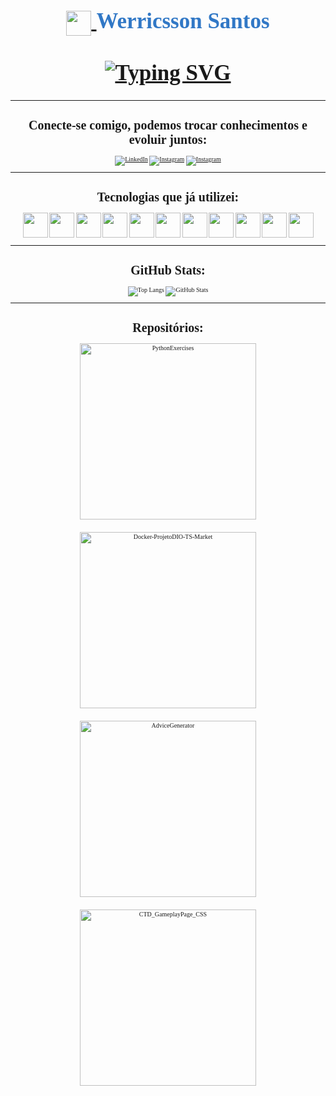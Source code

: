 <link rel="preconnect" href="https://fonts.googleapis.com">
<link rel="preconnect" href="https://fonts.gstatic.com" crossorigin>
<link href="https://fonts.googleapis.com/css2?family=Monoton&display=swap" rel="stylesheet">

<h1 style="font-family: Monoton; font-size: 35px; color: #3178C6; text-align: center;">
    <a href="https://www.dio.me/">
        <img align="center" width="40px" src="https://hermes.digitalinnovation.one/assets/diome/logo-minimized.png">
    </a>
    Werricsson Santos
    <br><br>
    <a href="https://git.io/typing-svg"><img src="https://readme-typing-svg.herokuapp.com/?font=Monoton&color=3178C6&size=30&center=true&vCenter=true&width=1000&lines=Idade:+27+anos;+Formação:+Engenharia+de+Software;Bem-Vindo!+:%29 " alt="Typing SVG" /></a>
</h1>

---

<div style="font-family: Monoton; font-size: 10px; text-align: center;">

# Conecte-se comigo, podemos trocar conhecimentos e evoluir juntos:


[![LinkedIn](https://img.shields.io/badge/LinkedIn-000?style=for-the-badge&logo=linkedin&logoColor=0E76A8)](https://www.linkedin.com/in/werricsson-santos/)   [![Instagram](https://img.shields.io/badge/Instagram-000?style=for-the-badge&logo=instagram)](https://www.instagram.com/wericson.santos/)   [![Instagram](https://img.shields.io/badge/GitHub-000?style=for-the-badge&logo=github)](https://github.com/Werricsson-Santos)

---

#  Tecnologias que já utilizei: 


<img src="https://cdn.jsdelivr.net/gh/devicons/devicon/icons/html5/html5-plain.svg" width="40" height="40"/>
<img src="https://cdn.jsdelivr.net/gh/devicons/devicon/icons/css3/css3-plain.svg" width="40" height="40"/>
<img src="https://cdn.jsdelivr.net/gh/devicons/devicon/icons/javascript/javascript-plain.svg" width="40" height="40"/>
<img src="https://cdn.jsdelivr.net/gh/devicons/devicon/icons/typescript/typescript-plain.svg" width="40" height="40"/>   
<img src="https://cdn.jsdelivr.net/gh/devicons/devicon/icons/bootstrap/bootstrap-original.svg" width="40" heigth="40"/>
<img src="https://cdn.jsdelivr.net/gh/devicons/devicon/icons/python/python-original.svg" width="40" height="40"/>
<img src="https://cdn.jsdelivr.net/gh/devicons/devicon/icons/mysql/mysql-original.svg" width="40" height="40"/>
<img src="https://cdn.jsdelivr.net/gh/devicons/devicon/icons/postgresql/postgresql-original.svg" width="40" height="40"/>   
<img src="https://cdn.jsdelivr.net/gh/devicons/devicon/icons/react/react-original-wordmark.svg" width="40" height="40"/>
<img src="https://cdn.jsdelivr.net/gh/devicons/devicon/icons/docker/docker-original-wordmark.svg" width="40" height="40"/>
<img src="https://cdn.jsdelivr.net/gh/devicons/devicon/icons/linux/linux-original.svg" width="40" height="40"/>

---
          
# GitHub Stats:

 ![Top Langs](https://github-readme-stats-git-masterrstaa-rickstaa.vercel.app/api/top-langs/?username=Werricsson-Santos&layout=compact&bg_color=000&border_color=30A3DC&title_color=30A3DC&text_color=FFF) ![GitHub Stats](https://github-readme-stats.vercel.app/api?username=Werricsson-Santos&theme=transparent&bg_color=000&border_color=30A3DC&show_icons=true&icon_color=30A3DC&hide_title=true)

---

# Repositórios:


<div style="display: flex; flex-wrap: wrap; align-items: center; justify-content: center; gap: 20px; width: 50%; margin-left: 25%;">
<a href="https://github.com/Werricsson-Santos/PythonExercises">
    <img width="282" src="https://denvercoder1-github-readme-stats.vercel.app/api/pin/?username=Werricsson-Santos&repo=PythonExercises&theme=react&bg_color=1F222E&title_color=3BEFF7&icon_color=30A3DC&hide_border=true&show_icons=true" alt="PythonExercises">
</a>
<a href="https://github.com/Werricsson-Santos/Docker-ProjetoDIO-TS-Market">
    <img width="282" src="https://denvercoder1-github-readme-stats.vercel.app/api/pin/?username=Werricsson-Santos&repo=Docker-ProjetoDIO-TS-Market&hide_border=true&bg_color=1F222E&title_color=3BEFF7&icon_color=30A3DC&theme=react&show_icons=true" alt="Docker-ProjetoDIO-TS-Market">
</a>
<a href="https://github.com/Werricsson-Santos/AdviceGenerator">
    <img width="282" src="https://denvercoder1-github-readme-stats.vercel.app/api/pin/?username=Werricsson-Santos&repo=AdviceGenerator&theme=react&bg_color=1F222E&title_color=3BEFF7&icon_color=F8D866&hide_border=true&show_icons=false" alt="AdviceGenerator">
</a>
<a href="https://github.com/Werricsson-Santos/CTD_GameplayPage_CSS">
    <img width="282" src="https://denvercoder1-github-readme-stats.vercel.app/api/pin/?username=Werricsson-Santos&repo=CTD_GameplayPage_CSS&theme=react&bg_color=1F222E&title_color=3BEFF7&icon_color=F8D866&hide_border=true&show_icons=false" alt="CTD_GameplayPage_CSS">
</a>
</div>


</div>